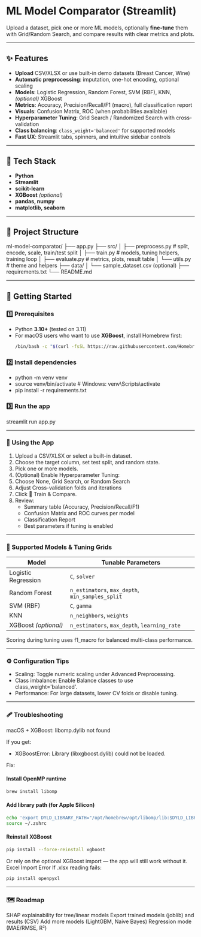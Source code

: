 # ML Model Comparator (Streamlit)

Upload a dataset, pick one or more ML models, optionally **fine-tune** them with Grid/Random Search, and compare results with clear metrics and plots.

---

## ✨ Features

- **Upload** CSV/XLSX or use built-in demo datasets (Breast Cancer, Wine)
- **Automatic preprocessing**: imputation, one-hot encoding, optional scaling
- **Models**: Logistic Regression, Random Forest, SVM (RBF), KNN, *(optional)* XGBoost
- **Metrics**: Accuracy, Precision/Recall/F1 (macro), full classification report
- **Visuals**: Confusion Matrix, ROC (when probabilities available)
- **Hyperparameter Tuning**: Grid Search / Randomized Search with cross-validation
- **Class balancing**: `class_weight='balanced'` for supported models
- **Fast UX**: Streamlit tabs, spinners, and intuitive sidebar controls

---

## 🧱 Tech Stack

- **Python**
- **Streamlit**
- **scikit-learn**
- **XGBoost** *(optional)*
- **pandas, numpy**
- **matplotlib, seaborn**

---

## 📁 Project Structure

ml-model-comparator/
├── app.py
├── src/
│ ├── preprocess.py # split, encode, scale, train/test split
│ ├── train.py # models, tuning helpers, training loop
│ ├── evaluate.py # metrics, plots, result table
│ └── utils.py # theme and helpers
├── data/
│ └── sample_dataset.csv (optional)
├── requirements.txt
└── README.md


---

## 🚀 Getting Started

### 1️⃣ Prerequisites

- Python **3.10+** (tested on 3.11)
- For macOS users who want to use **XGBoost**, install Homebrew first:
  ```bash
  /bin/bash -c "$(curl -fsSL https://raw.githubusercontent.com/Homebrew/install/HEAD/install.sh)"

### 2️⃣ Install dependencies

- python -m venv venv
- source venv/bin/activate       # Windows: venv\Scripts\activate
- pip install -r requirements.txt
  
### 3️⃣ Run the app
streamlit run app.py

---

### 🧪 Using the App

1. Upload a CSV/XLSX or select a built-in dataset.
2. Choose the target column, set test split, and random state.
3. Pick one or more models.
4. (Optional) Enable Hyperparameter Tuning:
5. Choose None, Grid Search, or Random Search
6. Adjust Cross-validation folds and iterations
7. Click 🚀 Train & Compare.
8. Review:
    - Summary table (Accuracy, Precision/Recall/F1)
    - Confusion Matrix and ROC curves per model
    - Classification Report
    - Best parameters if tuning is enabled
  
---

### 🤖 Supported Models & Tuning Grids
| Model                | Tunable Parameters                               |
| -------------------- | ------------------------------------------------ |
| Logistic Regression  | `C`, `solver`                                    |
| Random Forest        | `n_estimators`, `max_depth`, `min_samples_split` |
| SVM (RBF)            | `C`, `gamma`                                     |
| KNN                  | `n_neighbors`, `weights`                         |
| XGBoost *(optional)* | `n_estimators`, `max_depth`, `learning_rate`     |

Scoring during tuning uses f1_macro for balanced multi-class performance.

---

### ⚙️ Configuration Tips
- Scaling: Toggle numeric scaling under Advanced Preprocessing.
- Class imbalance: Enable Balance classes to use class_weight='balanced'.
- Performance: For large datasets, lower CV folds or disable tuning.

---

### 🩹 Troubleshooting

macOS + XGBoost: libomp.dylib not found

If you get:
- XGBoostError: Library (libxgboost.dylib) could not be loaded.

Fix:
#### Install OpenMP runtime

```bash
brew install libomp
```

#### Add library path (for Apple Silicon)

```bash
echo 'export DYLD_LIBRARY_PATH="/opt/homebrew/opt/libomp/lib:$DYLD_LIBRARY_PATH"' >> ~/.zshrc
source ~/.zshrc
```

#### Reinstall XGBoost

```bash
pip install --force-reinstall xgboost
```
Or rely on the optional XGBoost import — the app will still work without it.
Excel Import Error
If .xlsx reading fails:
```bash
pip install openpyxl
```

---

### 🗺️ Roadmap
 SHAP explainability for tree/linear models
 Export trained models (joblib) and results (CSV)
 Add more models (LightGBM, Naive Bayes)
 Regression mode (MAE/RMSE, R²)
